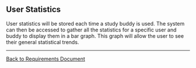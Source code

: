 ## User Statistics ##

User statistics will be stored each time a study buddy is used.  The system can then be accessed to gather all the statistics for a specific user and buddy to display them in a bar graph.  This graph will allow the user to see their general statistical trends.


---

[Back to Requirements Document](RequirementsDocumentv1.md)